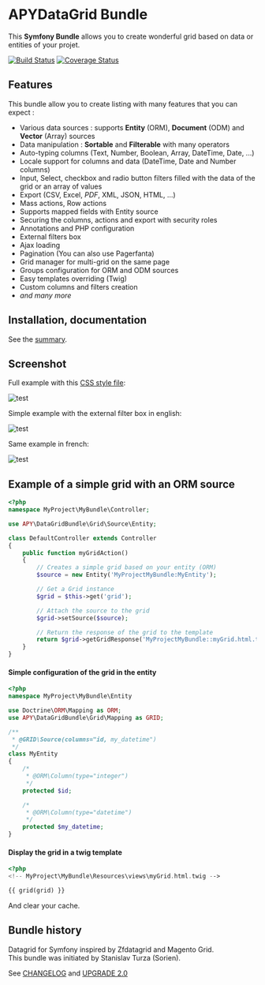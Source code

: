 
# APYDataGrid Bundle

This **Symfony Bundle** allows you to create wonderful grid based on data or entities of your projet.

[![Build Status](https://secure.travis-ci.org/APY/APYDataGridBundle.png?branch=master)](http://travis-ci.org/APY/APYDataGridBundle) [![Coverage Status](https://coveralls.io/repos/github/APY/APYDataGridBundle/badge.svg?branch=test-improvement)](https://coveralls.io/github/APY/APYDataGridBundle?branch=test-improvement)

## Features
This bundle allow you to create listing with many features that you can expect : 
- Various data sources : supports **Entity** (ORM), **Document** (ODM) and **Vector** (Array) sources
- Data manipulation : **Sortable** and **Filterable** with many operators 
- Auto-typing columns (Text, Number, Boolean, Array, DateTime, Date, ...)
- Locale support for columns and data (DateTime, Date and Number columns)
- Input, Select, checkbox and radio button filters filled with the data of the grid or an array of values
- Export (CSV, Excel, _PDF_, XML, JSON, HTML, ...)
- Mass actions, Row actions
- Supports mapped fields with Entity source
- Securing the columns, actions and export with security roles
- Annotations and PHP configuration
- External filters box
- Ajax loading
- Pagination (You can also use Pagerfanta)
- Grid manager for multi-grid on the same page
- Groups configuration for ORM and ODM sources
- Easy templates overriding (Twig)
- Custom columns and filters creation
- *and many more*

## Installation, documentation

See the [summary](https://github.com/APY/APYDataGridBundle/blob/master/Resources/doc/summary.md).

## Screenshot

Full example with this [CSS style file](https://github.com/APY/APYDataGridBundle/blob/master/Resources/doc/grid_configuration/working_example.css):

![test](https://github.com/APY/APYDataGridBundle/blob/master/Resources/doc/images/screenshot_full.png?raw=true)

Simple example with the external filter box in english:

![test](https://github.com/APY/APYDataGridBundle/blob/master/Resources/doc/images/screenshot_en.png)

Same example in french:

![test](https://github.com/APY/APYDataGridBundle/blob/master/Resources/doc/images/screenshot_fr.png?raw=true)

## Example of a simple grid with an ORM source

```php
<?php
namespace MyProject\MyBundle\Controller;

use APY\DataGridBundle\Grid\Source\Entity;

class DefaultController extends Controller
{
	public function myGridAction()
	{
		// Creates a simple grid based on your entity (ORM)
		$source = new Entity('MyProjectMyBundle:MyEntity');

		// Get a Grid instance
		$grid = $this->get('grid');

		// Attach the source to the grid
		$grid->setSource($source);

		// Return the response of the grid to the template
		return $grid->getGridResponse('MyProjectMyBundle::myGrid.html.twig');
	}
}
```

#### Simple configuration of the grid in the entity

```php
<?php
namespace MyProject\MyBundle\Entity

use Doctrine\ORM\Mapping as ORM;
use APY\DataGridBundle\Grid\Mapping as GRID;

/**
 * @GRID\Source(columns="id, my_datetime")
 */
class MyEntity
{
	/*
	 * @ORM\Column(type="integer")
	 */
	protected $id;

	/*
	 * @ORM\Column(type="datetime")
	 */
	protected $my_datetime;
}
```

#### Display the grid in a twig template

```php
<?php
<!-- MyProject\MyBundle\Resources\views\myGrid.html.twig -->

{{ grid(grid) }}
```

And clear your cache.

## Bundle history
Datagrid for Symfony inspired by Zfdatagrid and Magento Grid.  
This bundle was initiated by Stanislav Turza (Sorien).

See [CHANGELOG](https://github.com/APY/APYDataGridBundle/blob/master/CHANGELOG.md) and [UPGRADE 2.0](https://github.com/APY/APYDataGridBundle/blob/master/UPGRADE-2.0.md)

